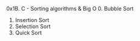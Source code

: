 0x1B. C - Sorting algorithms & Big O
0. Bubble Sort
1. Insertion Sort
2. Selection Sort
3. Quick Sort
